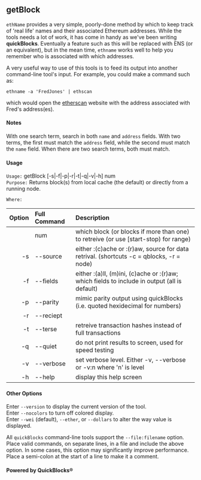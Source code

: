 ## getBlock

`ethName` provides a very simple, poorly-done method by which to keep track of 'real life' names and their associated Ethereum addresses. While the tools needs a lot of work, it has come in handy as we've been writing **quickBlocks**. Eventually a feature such as this will be replaced with ENS (or an equivalent), but in the mean time, `ethname` works well to help you remember who is associated with which addresses.

A very useful way to use of this tools is to feed its output into another command-line tool's input. For example, you could make a command such as:

    ethname -a 'FredJones' | ethscan

which would open the [etherscan](http://etherscan.io) website with the address associated with Fred's address(es).

#### Notes

With one search term, search in both `name` and `address` fields. With two terms, the first must match the `address` field, while the second must match the `name` field. When there are two search terms, both must match.

#### Usage

`Usage:`    getBlock [-s|-f|-p|-r|-t|-q|-v|-h] num  
`Purpose:`  Returns block(s) from local cache (the default) or directly from a running node.
             
`Where:`  

| Option | Full Command | Description |
| -------: | :------- | :------- |
|  | num | which block (or blocks if more than one) to retreive (or use [start-stop) for range) |
| -s | --source | either :(c)ache or :(r)aw, source for data retrival. (shortcuts -c = qblocks, -r = node) |
| -f | --fields | either :(a)ll, (m)ini, (c)ache or :(r)aw; which fields to include in output (all is default) |
| -p | --parity | mimic parity output using quickBlocks (i.e. quoted hexidecimal for numbers) |
| -r | --reciept |  |
| -t | --terse | retreive transaction hashes instead of full transactions |
| -q | --quiet | do not print results to screen, used for speed testing |
| -v | --verbose | set verbose level. Either -v, --verbose or -v:n where 'n' is level |
| -h | --help | display this help screen |

#### Other Options

Enter `--version` to display the current version of the tool.  
Enter `--nocolors` to turn off colored display.  
Enter `--wei` (default), `--ether`, or `--dollars` to alter the way value is displayed.  

All `quickBlocks` command-line tools support the `--file:filename` option. Place valid commands, on separate lines, in a file and include the above option. In some cases, this option may significantly improve performance. Place a semi-colon at the start of a line to make it a comment.

#### Powered by QuickBlocks&reg;

